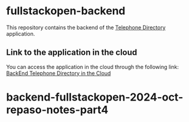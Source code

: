 # fullstackopen-backend

This repository contains the backend of the [Telephone Directory](https://github.com/kekojeda/fullstackopen/tree/main/part2/telephone-directory) application.

## Link to the application in the cloud

You can access the application in the cloud through the following link: [BackEnd Telephone Directory in the Cloud](https://fullstackopen-backend-tsl4.onrender.com)
# backend-fullstackopen-2024-oct-repaso-notes-part4
